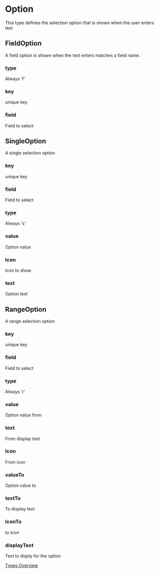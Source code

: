 # Option
This type defines the selection option that is shown when the user enters text

## FieldOption
A field option is shown when the text enters matches a field name.
### type
Always 'f'
### key
unique key
### field
Field to select

## SingleOption
A single selection option
### key
unique key
### field
Field to select
### type
Always 's'
### value
Option value
### Icon
Icon to show
### text
Option text

## RangeOption
A range selection option
### key
unique key
### field
Field to select
### type
Always 'r'
### value
Option value from
### text
From display text
### Icon
From icon
### valueTo
Option value to
### textTo
To display text
### IconTo
to Icon
### displayText
Text to disply for the option


[Types Overview](./Overview.md)
